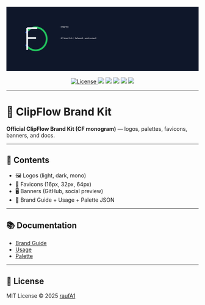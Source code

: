 <p align="center">
  <img src="github_banner.png" width="900" alt="ClipFlow Brand Banner"/>
</p>

<p align="center">
  <a href="https://github.com/raufA1/clipflow-brand-kit/blob/main/LICENSE">
    <img src="https://img.shields.io/badge/license-MIT-green.svg" alt="License">
  </a>
  <img src="https://img.shields.io/badge/topic-brand-blue">
  <img src="https://img.shields.io/badge/topic-logo-purple">
  <img src="https://img.shields.io/badge/topic-design-pink">
  <img src="https://img.shields.io/badge/topic-favicon-orange">
  <img src="https://img.shields.io/badge/topic-palette-teal">
</p>

---

# 🎨 ClipFlow Brand Kit

**Official ClipFlow Brand Kit (CF monogram)** — logos, palettes, favicons, banners, and docs.

---

## 📂 Contents

- 🖼 Logos (light, dark, mono)  
- 🔳 Favicons (16px, 32px, 64px)  
- 🖥 Banners (GitHub, social preview)  
- 📑 Brand Guide + Usage + Palette JSON  

---

## 📚 Documentation

- [Brand Guide](docs/BRAND_GUIDE.md)  
- [Usage](docs/USAGE.md)  
- [Palette](docs/PALETTE.json)  

---

## 📜 License

MIT License © 2025 [raufA1](https://github.com/raufA1)

